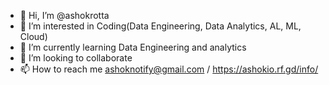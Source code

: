 - 👋 Hi, I’m @ashokrotta
- 👀 I’m interested in Coding(Data Engineering, Data Analytics, AL, ML, Cloud)
- 🌱 I’m currently learning Data Engineering and analytics
- 💞️ I’m looking to collaborate
- 📫 How to reach me ashoknotify@gmail.com / https://ashokio.rf.gd/info/

<!---
ashokrotta/ashokrotta is a ✨ special ✨ repository because its `README.md` (this file) appears on your GitHub profile.
You can click the Preview link to take a look at your changes.
--->
